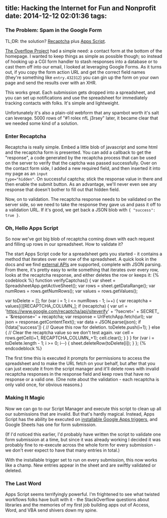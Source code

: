 title: Hacking the Internet for Fun and Nonprofit
date: 2014-12-12 02:01:36
tags:
---

### The Problem: Spam in the Google Form

TL;DR: the solution? [Recaptcha](http://google.com/recaptcha) plus [Apps Script](https://developers.google.com/apps-script/).

[The Overflow Project](http://overflowproject.org) had a simple need: a contact form at the bottom of the homepage. I wanted to keep things as simple as possible though; so instead of hooking up a CGI form handler to stash responses into a database or to cast them off into our email, I looked at leveraging Google Forms. As it turns out, if you copy the form action URL and get the correct field names (they're something like <code>entry.432312</code>) you can gin up the form on your own page and send the results over with an XHR.

This works great. Each submission gets dropped into a spreadsheet, and you can set up notifications and use the spreadsheet for immediately tracking contacts with folks. It's simple and lightweight.

Unfortunately it's also a plain-old webform that any spambot worth it's salt can leverage. 5000 rows of "#1 rolex nfL j3rsey" later, it became clear that we needed some kind of a solution.

### Enter Recaptcha

Recaptcha is really simple. Embed a little blob of javascript and some html and the recaptcha form is presented. You can add a callback to get the "response", a code generated by the recaptcha process that can be used on the server to verify that the captcha was passed successfully. Over on the contact form side, I added a new required field, and then inserted it into my page as an <code>input type="hidden"</code>. On successful captcha; stick the response value in there and then enable the submit button. As an advantage, we'll never even see any response that doesn't bother to fill out that hidden field.

Now, on to validation. The recaptcha response needs to be validated on the server side, so we need to take the response they gave us and pass it off to a validation URL. If it's good, we get back a JSON blob with <code>{ "success": true }</code>.

### Oh, Hello Apps Script

So now we've got big blob of recaptcha coming down with each request and filling up rows in our spreadsheet. How to validate it?

The start Apps Script code for a spreadsheet gets you started - it contains a method that iterates over ever row of the spreadsheet. A quick look in the docs and we find [external APIs](https://developers.google.com/apps-script/guides/services/external) are supported, complete with JSON parsing. From there, it's pretty easy to write something that iterates over every row, looks at the recaptcha response, and either deletes the row or keeps it:
{% codeblock %}
function verifyCaptchas() {
  var sheet = SpreadsheetApp.getActiveSheet();
  var rows = sheet.getDataRange();
  var numRows = rows.getNumRows();
  var values = rows.getValues();
 
  var toDelete = [];
  for (var i = 1; i <= numRows - 1; i++) {
    var recaptcha = values[i][RECAPTCHA_COLUMN_];
    if (recaptcha) {
      var url = 'https://www.google.com/recaptcha/api/siteverify'
      + '?secret=' + SECRET_
      + '&response=' + recaptcha;
      var response = UrlFetchApp.fetch(url);
      var json = response.getContentText();
      var data = JSON.parse(json);
      if (!data['success']) {
        // Queue this row for deletion.
        toDelete.push(i+1);
      } else {
        // Clear the recaptcha value so we don't test again.
        var cell = rows.getCell(i+1, RECAPTCHA_COLUMN_+1);
        cell.clear();
      }
    }
  }
  for (var i = toDelete.length - 1; i >= 0; i--) {
    sheet.deleteRow(toDelete[i]);
  }
};
{% endcodeblock %}

The first time this is executed it prompts for permissions to access the spreadsheet and to make the URL fetch on your behalf, but after that you can just execute it from the script manager and it'll delete rows with invalid recaptcha responses in the response field and keep rows that have no response or a valid one.  (One note about the validation - each recaptcha is only valid once, for obvious reasons.)

### Making It Magic

Now we can go to our Script Manager and execute this script to clean up all our submissions that are invalid. But that's hardly magical. Instead, Apps Script has the ability be executed on [installable Google Apps triggers](https://developers.google.com/apps-script/guides/triggers/installable#google_apps_triggers), and Google Sheets has one for form submission.

(If I'd noticed this earlier, I'd probably have written the script to validate one form submission at a time, but since it was already working I decided it was probably fine to re-execute across the whole form for every submission - we don't ever expect to have that many entries in total.)

With the installable trigger set to run on every submission, this now works like a champ. New entries appear in the sheet and are swiftly validated or deleted. 

### The Last Word

Apps Script seems terrifyingly powerful. I'm frightened to see what twisted workflows folks have built with it - the StackOverflow questions about libraries and the memories of my first job building apps out of Access, Word, and VBA send shivers down my spine.
